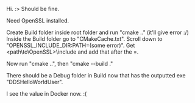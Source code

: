 Hi. :> Should be fine.

Need OpenSSL installed.

Create Build folder inside root folder and run "cmake .." (it'll give error :/)
Inside the Build folder go to "CMakeCache.txt". Scroll down to "OPENSSL_INCLUDE_DIR:PATH=(some error)". Get <path\to\OpenSSL>\include and add that after the =.

Now run "cmake ..", then "cmake --build ."

There should be a Debug folder in Build now that has the outputted exe "DDSHelloWorldUser".

I see the value in Docker now. :(
